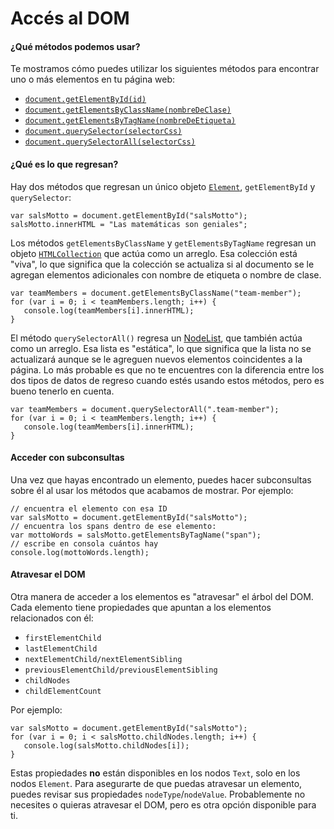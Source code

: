 # Accés al DOM

#### ¿Qué métodos podemos usar?

Te mostramos cómo puedes utilizar los siguientes métodos para encontrar uno o más elementos en tu página web:

* [`document.getElementById(id)`](https://developer.mozilla.org/en-US/docs/Web/API/document.getElementById)
* [`document.getElementsByClassName(nombreDeClase)`](https://developer.mozilla.org/en-US/docs/Web/API/document.getElementsByClassName)
* [`document.getElementsByTagName(nombreDeEtiqueta)`](https://developer.mozilla.org/en-US/docs/Web/API/document.getElementsByTagName)
* [`document.querySelector(selectorCss)`](https://developer.mozilla.org/en-US/docs/Web/API/document.querySelector)
* [`document.querySelectorAll(selectorCss)`](https://developer.mozilla.org/en-US/docs/Web/API/document.querySelectorAll)

#### ¿Qué es lo que regresan?

Hay dos métodos que regresan un único objeto [`Element`](https://developer.mozilla.org/en-US/docs/Web/API/Element), `getElementById` y `querySelector`:

```text
var salsMotto = document.getElementById("salsMotto");
salsMotto.innerHTML = "Las matemáticas son geniales";
```

Los métodos `getElementsByClassName` y `getElementsByTagName` regresan un objeto [`HTMLCollection`](https://developer.mozilla.org/en-US/docs/Web/API/HTMLCollection) que actúa como un arreglo. Esa colección está "viva", lo que significa que la colección se actualiza si al documento se le agregan elementos adicionales con nombre de etiqueta o nombre de clase.

```text
var teamMembers = document.getElementsByClassName("team-member");
for (var i = 0; i < teamMembers.length; i++) {
   console.log(teamMembers[i].innerHTML);
}
```

El método `querySelectorAll()` regresa un [NodeList](https://developer.mozilla.org/en-US/docs/Web/API/NodeList), que también actúa como un arreglo. Esa lista es "estática", lo que significa que la lista no se actualizará aunque se le agreguen nuevos elementos coincidentes a la página. Lo más probable es que no te encuentres con la diferencia entre los dos tipos de datos de regreso cuando estés usando estos métodos, pero es bueno tenerlo en cuenta.

```text
var teamMembers = document.querySelectorAll(".team-member");
for (var i = 0; i < teamMembers.length; i++) {
   console.log(teamMembers[i].innerHTML);
}
```

#### Acceder con subconsultas

Una vez que hayas encontrado un elemento, puedes hacer subconsultas sobre él al usar los métodos que acabamos de mostrar. Por ejemplo:

```text
// encuentra el elemento con esa ID
var salsMotto = document.getElementById("salsMotto");
// encuentra los spans dentro de ese elemento:
var mottoWords = salsMotto.getElementsByTagName("span");
// escribe en consola cuántos hay
console.log(mottoWords.length);
```

#### Atravesar el DOM

Otra manera de acceder a los elementos es "atravesar" el árbol del DOM. Cada elemento tiene propiedades que apuntan a los elementos relacionados con él:

* `firstElementChild`
* `lastElementChild`
* `nextElementChild/nextElementSibling`
* `previousElementChild/previousElementSibling`
* `childNodes`
* `childElementCount`

Por ejemplo:

```text
var salsMotto = document.getElementById("salsMotto");
for (var i = 0; i < salsMotto.childNodes.length; i++) {
   console.log(salsMotto.childNodes[i]);
}
```

Estas propiedades **no** están disponibles en los nodos `Text`, solo en los nodos `Element`. Para asegurarte de que puedas atravesar un elemento, puedes revisar sus propiedades `nodeType`/`nodeValue`. Probablemente no necesites o quieras atravesar el DOM, pero es otra opción disponible para ti.


